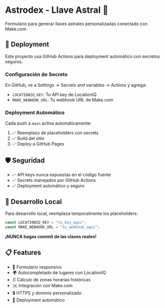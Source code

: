 # Astrodex - Llave Astral 🌟

Formulario para generar llaves astrales personalizadas conectado con Make.com.

## 🚀 Deployment

Este proyecto usa GitHub Actions para deployment automático con secretos seguros.

### Configuración de Secrets

En GitHub, ve a Settings → Secrets and variables → Actions y agrega:

- `LOCATIONIQ_KEY`: Tu API key de LocationIQ
- `MAKE_WEBHOOK_URL`: Tu webhook URL de Make.com

### Deployment Automático

Cada push a `main` activa automáticamente:
1. ✅ Reemplazo de placeholders con secrets
2. ✅ Build del sitio
3. ✅ Deploy a GitHub Pages

## 🛡️ Seguridad

- ✅ API keys nunca expuestas en el código fuente
- ✅ Secrets manejados por GitHub Actions
- ✅ Deployment automático y seguro

## 🔧 Desarrollo Local

Para desarrollo local, reemplaza temporalmente los placeholders:
```javascript
const LOCATIONIQ_KEY = "tu_key_aqui";
const MAKE_WEBHOOK_URL = "tu_webhook_aqui";
```

**¡NUNCA hagas commit de las claves reales!**

## 📋 Features

- 🎯 Formulario responsivo
- 🌍 Autocompletado de lugares con LocationIQ
- ⏰ Cálculo de zonas horarias históricas
- ✉️ Integración con Make.com
- 🔒 HTTPS y dominio personalizado
- 🚀 Deployment automático